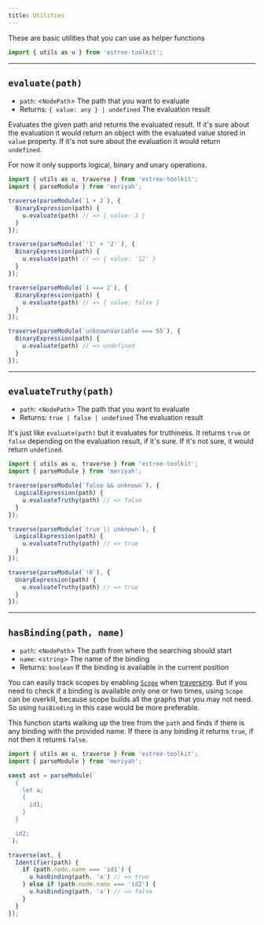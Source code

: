 ```yaml
---
title: Utilities
---
```


These are basic utilities that you can use as helper functions

```js
import { utils as u } from 'estree-toolkit';
```

-------------------------------

## `evaluate(path)`
- `path`: <`NodePath`> The path that you want to evaluate
- Returns: `{ value: any } | undefined` The evaluation result

Evaluates the given path and returns the evaluated result. If it's sure
about the evaluation it would return an object with the evaluated value stored
in `value` property. If it's not sure about the evaluation it would return `undefined`.

For now it only supports logical, binary and unary operations.

```js
import { utils as u, traverse } from 'estree-toolkit';
import { parseModule } from 'meriyah';

traverse(parseModule(`1 + 2`), {
  BinaryExpression(path) {
    u.evaluate(path) // => { value: 3 }
  }
});

traverse(parseModule(`'1' + '2'`), {
  BinaryExpression(path) {
    u.evaluate(path) // => { value: '12' }
  }
});

traverse(parseModule(`1 === 2`), {
  BinaryExpression(path) {
    u.evaluate(path) // => { value: false }
  }
});

traverse(parseModule(`unknownVariable === 55`), {
  BinaryExpression(path) {
    u.evaluate(path) // => undefined
  }
});
```

-------------------------------------

## `evaluateTruthy(path)`
- `path`: <`NodePath`> The path that you want to evaluate
- Returns: `true | false | undefined` The evaluation result

It's just like `evaluate(path)` but it evaluates for truthiness. It returns `true` or `false`
depending on the evaluation result, if it's sure. If it's not sure, it would return `undefined`.

```js
import { utils as u, traverse } from 'estree-toolkit';
import { parseModule } from 'meriyah';

traverse(parseModule(`false && unknown`), {
  LogicalExpression(path) {
    u.evaluateTruthy(path) // => false
  }
});

traverse(parseModule(`true || unknown`), {
  LogicalExpression(path) {
    u.evaluateTruthy(path) // => true
  }
});

traverse(parseModule(`!0`), {
  UnaryExpression(path) {
    u.evaluateTruthy(path) // => true
  }
});
```

---------------------------------------

## `hasBinding(path, name)`
- `path`: <`NodePath`> The path from where the searching should start
- `name`: <`string`> The name of the binding
- Returns: `boolean` If the binding is available in the current position

You can easily track scopes by enabling [`Scope`](./scope) when [traversing](./traversal#options).
But if you need to check if a binding is available only one or two times, using `Scope` can be
overkill, because scope builds all the graphs that you may not need. So using `hasBinding` in this
case would be more preferable.

This function starts walking up the tree from the `path` and finds if there is any binding
with the provided name. If there is any binding it returns `true`, if not then it returns `false`.

```js
import { utils as u, traverse } from 'estree-toolkit';
import { parseModule } from 'meriyah';

const ast = parseModule(`
  {
    let a;
    {
      id1;
    }
  }

  id2;
`);

traverse(ast, {
  Identifier(path) {
    if (path.node.name === 'id1') {
      u.hasBinding(path, 'a') // => true
    } else if (path.node.name === 'id2') {
      u.hasBinding(path, 'a') // => false
    }
  }
});
```
